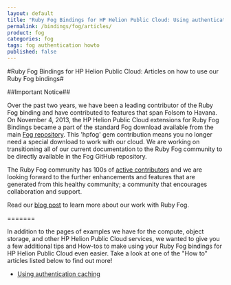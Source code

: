 ```yaml
---
layout: default
title: "Ruby Fog Bindings for HP Helion Public Cloud: Using authentication caching"
permalink: /bindings/fog/articles/
product: fog
categories: fog
tags: fog authentication howto
published: false
---
```

<!--PUBLISHED-->
#Ruby Fog Bindings for HP Helion Public Cloud: Articles on how to use our Ruby Fog bindings#

##Important Notice##

Over the past two years, we have been a leading contributor of the Ruby Fog binding and have contributed to features that span Folsom to Havana. On November 4, 2013, the HP Helion Public Cloud extensions for Ruby Fog Bindings became a part of the standard Fog download available from the main [Fog repository](https://github.com/fog/fog).  This 'hpfog' gem contribution means you no longer need a special download to work with our cloud. We are working on transitioning all of our current documentation to the Ruby Fog community to be directly available in the Fog GitHub repository.
 
The Ruby Fog community has 100s of [active contributors](https://github.com/fog/fog/graphs/contributors) and we are looking forward to the further enhancements and features that are generated from this healthy community; a community that encourages collaboration and support.
 
Read our [blog post](http://www.hpcloud.com/blog/releasing-ruby-bindings-wild) to learn more about our work with Ruby Fog.

=======

In addition to the pages of examples we have for the compute, object storage, and other HP Helion Public Cloud services, we wanted to give you a few additional tips and How-tos to make using your Ruby Fog bindings for HP Helion Public Cloud even easier. Take a look at one of the "How to" articles listed below to find out more!

* [Using authentication caching](/bindings/fog/articles/authcache)
